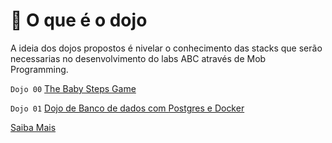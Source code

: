 # 🥋 O que é o dojo
A ideia dos dojos propostos é nivelar o conhecimento das stacks que serão necessarias no desenvolvimento do labs ABC através de Mob Programming.

`Dojo 00` [The Baby Steps Game](2024_06_04/README.md)

`Dojo 01` [Dojo de Banco de dados com Postgres e Docker](2024_06_05/README.md)

[Saiba Mais](https://github.com/lula42/42Labs/blob/main/dojos.md)
